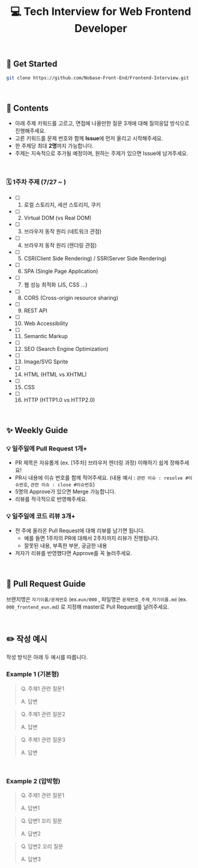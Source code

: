 
<div align="center"><h1>💻 Tech Interview for Web Frontend Developer</h1></div>

<br>

## 🚀 Get Started

```bash
git clone https://github.com/Nobase-Front-End/Frontend-Interview.git
```
<br>

## 📝 Contents

- 아래 주제 키워드를 고르고, 면접에 나올만한 질문 3개에 대해 질의응답 방식으로 진행해주세요.
- 고른 키워드를 문제 번호와 함께 **Issue**에 먼저 올리고 시작해주세요.
- 한 주제당 최대 **2명**까지 가능합니다.
- 주제는 지속적으로 추가될 예정이며, 원하는 주제가 있으면 Issue에 남겨주세요.
<br>

### 🗓 1주차 주제 (7/27 ~ )

- [ ] 1. 로컬 스토리지, 세션 스토리지, 쿠키
- [ ] 2. Virtual DOM (vs Real DOM)
- [ ] 3. 브라우저 동작 원리 (네트워크 관점)
- [ ] 4. 브라우저 동작 원리 (렌더링 관점)
- [ ] 5. CSR(Client Side Rendering) / SSR(Server Side Rendering)
- [ ] 6. SPA (Single Page Application)
- [ ] 7. 웹 성능 최적화 (JS, CSS ...)
- [ ] 8. CORS (Cross-origin resource sharing)
- [ ] 9. REST API
- [ ] 10. Web Accessibility
- [ ] 11. Semantic Markup
- [ ] 12. SEO (Search Engine Optimization)
- [ ] 13. Image/SVG Sprite
- [ ] 14. HTML (HTML vs XHTML)
- [ ] 15. CSS
- [ ] 16. HTTP (HTTP1.0 vs HTTP2.0)
<br>

## ✨ Weekly Guide

### 💡 일주일에 Pull Request 1개+
  - PR 제목은 자유롭게 (ex. [1주차] 브라우저 렌더링 과정) 이해하기 쉽게 정해주세요! 
  - PR시 내용에 이슈 번호를 함께 적어주세요. (내용 예시 : `관련 이슈 : resolve #이슈번호`, `관련 이슈 : close #이슈번호`) 
  - 5명의 Approve가 있으면 Merge 가능합니다.   
  - 리뷰를 적극적으로 반영해주세요.  
 
### 💡 일주일에 코드 리뷰 3개+
  - 전 주에 올라온 Pull Request에 대해 리뷰를 남기면 됩니다.
    - 예를 들면 1주차의 PR에 대해서 2주차까지 리뷰가 진행됩니다.
    - 잘못된 내용, 부족한 부분, 궁금한 내용
  - 저자가 리뷰를 반영했다면 Approve를 꼭 눌러주세요.


<br>

## 🚪 Pull Request Guide

브랜치명은 `자기이름/문제번호` (ex.`eun/000` , 파일명은 `문제번호_주제_자기이름.md` (ex. `000_frontend_eun.md`) 로 지정해 master로 Pull Request를 날려주세요.


<br>

## ✏️ 작성 예시

작성 방식은 아래 두 예시를 따릅니다.

### Example 1 (기본형)


> Q. 주제1 관련 질문1
> 
> A. 답변



> Q. 주제1 관련 질문2
> 
> A. 답변


> Q. 주제1 관련 질문3
> 
> A. 답변
> 

<br>

### Example 2 (압박형)

> Q. 주제1 관련 질문1
> 
> A. 답변1



> Q. 답변1 꼬리 질문
> 
> A. 답변2


> Q. 답변2 꼬리 질문
> 
> A. 답변3
> 
